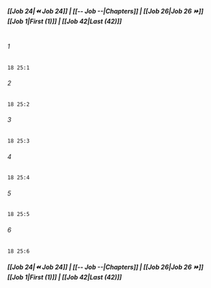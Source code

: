 
##### **[[Job 24|⏪ Job 24]] | [[-- Job --|Chapters]] | [[Job 26|Job 26 ⏩]]**<br>**[[Job 1|First (1)]] | [[Job 42|Last (42)]]**<br><br>

###### 1
``` verse
18 25:1
```
###### 2
``` verse
18 25:2
```
###### 3
``` verse
18 25:3
```
###### 4
``` verse
18 25:4
```
###### 5
``` verse
18 25:5
```
###### 6
``` verse
18 25:6
```

##### **[[Job 24|⏪ Job 24]] | [[-- Job --|Chapters]] | [[Job 26|Job 26 ⏩]]**<br>**[[Job 1|First (1)]] | [[Job 42|Last (42)]]**
